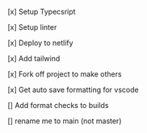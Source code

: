 [x] Setup Typecsript

[x] Setup linter

[x] Deploy to netlify

[x] Add tailwind

[x] Fork off project to make others

[x] Get auto save formatting for vscode

[] Add format checks to builds

[] rename me to main (not master)
